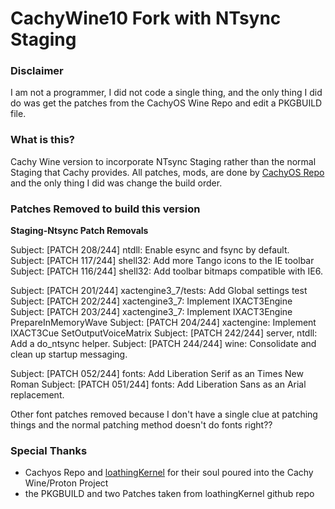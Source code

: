 # CachyWine10 Fork with NTsync Staging

### Disclaimer
I am not a programmer, I did not code a single thing, and the only thing I did do was get the patches from the CachyOS Wine Repo and edit a PKGBUILD file.

### What is this?
Cachy Wine version to incorporate NTsync Staging rather than the normal Staging that Cachy provides. All patches, mods, are done by [CachyOS Repo](https://github.com/CachyOS/wine-cachyos) and the only thing I did was change the build order.

### Patches Removed to build this version
**Staging-Ntsync Patch Removals**

Subject: [PATCH 208/244] ntdll: Enable esync and fsync by default.
Subject: [PATCH 117/244] shell32: Add more Tango icons to the IE toolbar
Subject: [PATCH 116/244] shell32: Add toolbar bitmaps compatible with IE6.

Subject: [PATCH 201/244] xactengine3_7/tests: Add Global settings test
Subject: [PATCH 202/244] xactengine3_7: Implement IXACT3Engine
Subject: [PATCH 203/244] xactengine3_7: Implement IXACT3Engine PrepareInMemoryWave
Subject: [PATCH 204/244] xactengine: Implement IXACT3Cue SetOutputVoiceMatrix
Subject: [PATCH 242/244] server, ntdll: Add a do_ntsync helper.
Subject: [PATCH 244/244] wine: Consolidate and clean up startup messaging.

Subject: [PATCH 052/244] fonts: Add Liberation Serif as an Times New Roman
Subject: [PATCH 051/244] fonts: Add Liberation Sans as an Arial replacement.

Other font patches removed because I don't have a single clue at patching things and the normal patching method doesn't do fonts right??

### Special Thanks
- Cachyos Repo and [loathingKernel](https://github.com/loathingKernel) for their soul poured into the Cachy Wine/Proton Project
- the PKGBUILD and two Patches taken from loathingKernel github repo
